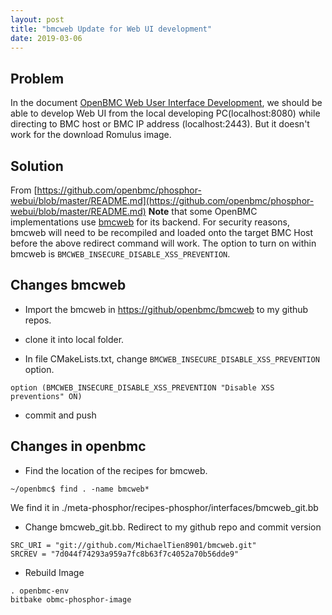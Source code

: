 ```yaml
---
layout: post
title: "bmcweb Update for Web UI development"
date: 2019-03-06
---
```

## Problem

In the document [OpenBMC Web User Interface Development](https://github.com/openbmc/docs/blob/master/development/web-ui.md), 
we should be able to develop Web UI from the local developing PC(localhost:8080) while directing to BMC host or BMC IP address
(localhost:2443).  But it doesn't work for the download Romulus image.  

## Solution

From [https://github.com/openbmc/phosphor-webui/blob/master/README.md](https://github.com/openbmc/phosphor-webui/blob/master/README.md)
**Note** that some OpenBMC implementations use [bmcweb](https://github.com/openbmc/bmcweb)
for its backend. For security reasons, bmcweb will need to be recompiled and
loaded onto the target BMC Host before the above redirect command will work. The
option to turn on within bmcweb is `BMCWEB_INSECURE_DISABLE_XSS_PREVENTION`.

## Changes bmcweb

* Import the bmcweb in [https://github/openbmc/bmcweb](https://github/openbmc/bmcweb) to my github repos.

* clone it into local folder.

* In file CMakeLists.txt, change `BMCWEB_INSECURE_DISABLE_XSS_PREVENTION` option.
```
option (BMCWEB_INSECURE_DISABLE_XSS_PREVENTION "Disable XSS preventions" ON)
```
* commit and push

## Changes in openbmc

* Find the location of the recipes for bmcweb.

```
~/openbmc$ find . -name bmcweb*
```

   We find it in ./meta-phosphor/recipes-phosphor/interfaces/bmcweb_git.bb
   
*  Change bmcweb_git.bb.  Redirect to my github repo and commit version

```
SRC_URI = "git://github.com/MichaelTien8901/bmcweb.git"
SRCREV = "7d044f74293a959a7fc8b63f7c4052a70b56dde9"
```

* Rebuild Image

```
. openbmc-env
bitbake obmc-phosphor-image
```








